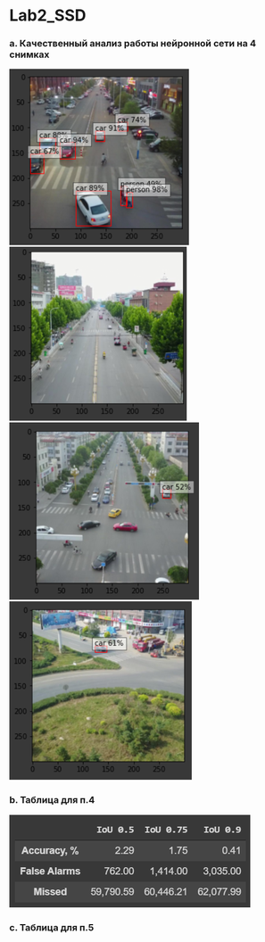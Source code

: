 # Lab2_SSD

### a. Качественный анализ работы нейронной сети на 4 снимках

![image1](https://github.com/temp-rw/Lab2_SSD/blob/master/Pic1.png)\
![image2](https://github.com/temp-rw/Lab2_SSD/blob/master/Pic2.png)\
![image3](https://github.com/temp-rw/Lab2_SSD/blob/master/Pic3.png)\
![image4](https://github.com/temp-rw/Lab2_SSD/blob/master/Pic4.png)

### b. Таблица для п.4

![IoU](https://github.com/temp-rw/Lab2_SSD/blob/master/IoU.png)

### c. Таблица для п.5

